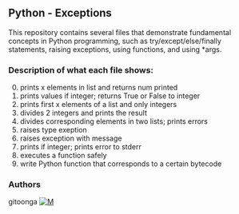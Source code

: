 ## Python - Exceptions
This repository contains several files that demonstrate fundamental concepts in Python programming, such as try/except/else/finally statements, raising exceptions, using functions, and using *args. 

### Description of what each file shows:

0. prints x elements in list and returns num printed
1. prints values if integer; returns True or False to integer
2. prints first x elements of a list and only integers
3. divides 2 integers and prints the result
4. divides corresponding elements in two lists; prints errors
5. raises type exeption
6. raises exception with message
100. prints if integer; prints error to stderr
101. executes a function safely
102. write Python function that corresponds to a certain bytecode

### Authors
gitoonga [![M](https://upload.wikimedia.org/wikipedia/fr/thumb/c/c8/Twitter_Bird.svg/30px-Twitter_Bird.svg.png)](https://twitter.com/gitoonga)
